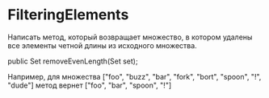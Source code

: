# FilteringElements
Написать метод, который возвращает множество, в котором удалены все элементы четной длины из исходного множества.

public Set<String> removeEvenLength(Set<String> set);

Например, для множества ["foo", "buzz", "bar", "fork", "bort", "spoon", "!", "dude"] метод вернет ["foo", "bar", "spoon", "!"]

